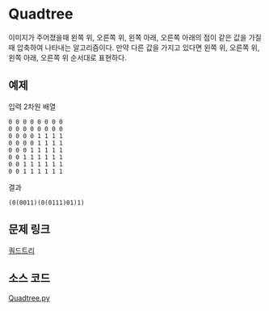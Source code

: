 # Quadtree

이미지가 주어졌을때 왼쪽 위, 오른쪽 위, 왼쪽 아래, 오른쪽 아래의 점이 같은 값을 가질때 압축하여 나타내는 알고리즘이다. 만약 다른 값을 가지고 있다면 왼쪽 위, 오른쪽 위, 왼쪽 아래, 오른쪽 위 순서대로 표현하다.

## 예제
입력 2차원 배열
```
0 0 0 0 0 0 0 0
0 0 0 0 0 0 0 0
0 0 0 0 1 1 1 1 
0 0 0 0 1 1 1 1 
0 0 0 1 1 1 1 1 
0 0 1 1 1 1 1 1
0 0 1 1 1 1 1 1
0 0 1 1 1 1 1 1
```
결과
```
(0(0011)(0(0111)01)1)
```

## 문제 링크
[쿼드트리](https://www.acmicpc.net/problem/1992)

## 소스 코드
[Quadtree.py](./Quadtree.py)
